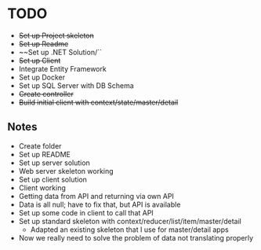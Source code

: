 # TODO

- ~~Set up Project skeleton~~
- ~~Set up Readme~~
- ~~Set up .NET Solution/``
- ~~Set up Client~~
- Integrate Entity Framework
- Set up Docker
- Set up SQL Server with DB Schema
- ~~Create controller~~
- ~~Build initial client with context/state/master/detail~~

## Notes

- Create folder
- Set up README
- Set up server solution
- Web server skeleton working
- Set up client solution
- Client working
- Getting data from API and returning via own API
- Data is all null; have to fix that, but API is available
- Set up some code in client to call that API
- Set up standard skeleton with context/reducer/list/item/master/detail
  - Adapted an existing skeleton that I use for master/detail apps
- Now we really need to solve the problem of data not translating properly